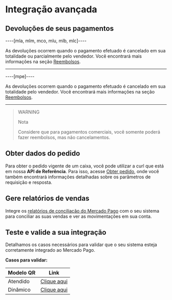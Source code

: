 # Integração avançada

## Devoluções de seus pagamentos

----[mla, mlm, mco, mlu, mlb, mlc]----

As devoluções ocorrem quando o pagamento efetuado é cancelado em sua totalidade ou parcialmente pelo vendedor. 
Você encontrará mais informações na seção [Reembolsos](/developers/pt/docs/qr-code/additional-content/refunds).

------------

----[mpe]----

As devoluções ocorrem quando o pagamento efetuado é cancelado em sua totalidade pelo vendedor. 
Você encontrará mais informações na seção [Reembolsos](/developers/pt/docs/qr-code/additional-content/refunds).

------------

> WARNING
>
> Nota
>
> Considere que para pagamentos comerciais, você somente poderá fazer reembolsos, mas não cancelamentos.



## Obter dados do pedido

Para obter o pedido vigente de um caixa, você pode utilizar a curl que está em nossa **API de Referência**. Para isso, acesse [Obter pedido](/developerss/reference/instore_orders_v2/_instore_qr_collectors_user_id_pos_external_pos_id_orders/get), onde você também encontrará informações detalhadas sobre os parâmetros de requisição e resposta.

## Gere relatórios de vendas

Integre os [relatórios de conciliação do Mercado Pago](/developers/pt/guides/additional-content/reports/general-considerations/reconciliation-reports) com o seu sistema para conciliar as suas vendas e ver as movimentações em sua conta.

## Teste e valide a sua integração

Detalhamos os casos necessários para validar que o seu sistema esteja corretamente integrado ao Mercado Pago.

**Casos para validar:**

|Modelo QR|Link|
|---|---|
|Atendido|[Clique aqui](/developers/pt/docs/qr-code/validation-events/qr-attended-events-to-validate)|
|Dinâmico|[Clique aqui](/developers/pt/docs/qr-code/validation-events/qr-dynamic-events-to-validate)|


